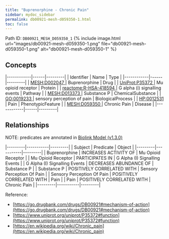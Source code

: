 ```yaml
---
title: "Buprenorphine - Chronic Pain"
sidebar: mydoc_sidebar
permalink: db00921-mesh-d059350-1.html
toc: false 
---
```



Path ID: `DB00921_MESH_D059350_1`
{% include image.html url="images/db00921-mesh-d059350-1.png" file="db00921-mesh-d059350-1.png" alt="db00921-mesh-d059350-1" %}

## Concepts

|------------|------|---------|
| Identifier | Name | Type    |
|------------|------|---------|
| <a href="https://identifiers.org/MESH:D002047">MESH:D002047 </a> | Buprenorphine | Drug |
| <a href="https://identifiers.org/UniProt:P35372">UniProt:P35372 </a> | Mu opioid receptor | Protein |
| <a href="https://identifiers.org/reactome:R-HSA-418594">reactome:R-HSA-418594 </a> | G alpha (i) signalling events | Pathway |
| <a href="https://identifiers.org/MESH:D013373">MESH:D013373 </a> | Substance P | ChemicalSubstance |
| <a href="https://identifiers.org/GO:0019233">GO:0019233 </a> | sensory perception of pain | BiologicalProcess |
| <a href="https://identifiers.org/HP:0012531">HP:0012531 </a> | Pain | PhenotypicFeature |
| <a href="https://identifiers.org/MESH:D059350">MESH:D059350 </a> | Chronic Pain | Disease |
|------------|------|---------|

## Relationships


NOTE: predicates are annotated in <a href="https://github.com/biolink/biolink-model/releases/tag/v1.3.0">Biolink Model (v1.3.0)</a>

|---------|-----------|---------|
| Subject | Predicate | Object  |
|---------|-----------|---------|
| Buprenorphine | INCREASES ACTIVITY OF | Mu Opioid Receptor |
| Mu Opioid Receptor | PARTICIPATES IN | G Alpha (I) Signalling Events |
| G Alpha (I) Signalling Events | DECREASES ABUNDANCE OF | Substance P |
| Substance P | POSITIVELY CORRELATED WITH | Sensory Perception Of Pain |
| Sensory Perception Of Pain | POSITIVELY CORRELATED WITH | Pain |
| Pain | POSITIVELY CORRELATED WITH | Chronic Pain |
|---------|-----------|---------|

Reference: 
  - [https://go.drugbank.com/drugs/DB00921#mechanism-of-action](https://go.drugbank.com/drugs/DB00921#mechanism-of-action)
  - [https://www.uniprot.org/uniprot/P35372#function](https://www.uniprot.org/uniprot/P35372#function)
  - [https://en.wikipedia.org/wiki/Chronic_pain](https://en.wikipedia.org/wiki/Chronic_pain)
